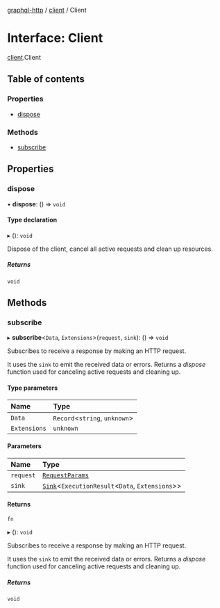 [graphql-http](../README.md) / [client](../modules/client.md) / Client

# Interface: Client

[client](../modules/client.md).Client

## Table of contents

### Properties

- [dispose](client.Client.md#dispose)

### Methods

- [subscribe](client.Client.md#subscribe)

## Properties

### dispose

• **dispose**: () => `void`

#### Type declaration

▸ (): `void`

Dispose of the client, cancel all active requests and clean up resources.

##### Returns

`void`

## Methods

### subscribe

▸ **subscribe**<`Data`, `Extensions`\>(`request`, `sink`): () => `void`

Subscribes to receive a response by making an HTTP request.

It uses the `sink` to emit the received data or errors. Returns a _dispose_
function used for canceling active requests and cleaning up.

#### Type parameters

| Name | Type |
| :------ | :------ |
| `Data` | `Record`<`string`, `unknown`\> |
| `Extensions` | `unknown` |

#### Parameters

| Name | Type |
| :------ | :------ |
| `request` | [`RequestParams`](common.RequestParams.md) |
| `sink` | [`Sink`](common.Sink.md)<`ExecutionResult`<`Data`, `Extensions`\>\> |

#### Returns

`fn`

▸ (): `void`

Subscribes to receive a response by making an HTTP request.

It uses the `sink` to emit the received data or errors. Returns a _dispose_
function used for canceling active requests and cleaning up.

##### Returns

`void`

